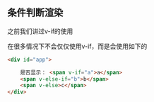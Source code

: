 ## 条件判断渲染

之前我们讲过v-if的使用



在很多情况下不会仅仅使用v-if，而是会使用如下的

```html
<div id="app">

    是否显示： <span v-if="a">a</span>
    <span v-else-if="b">b</span>
    <span v-else>c</span>
</div>
```

